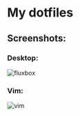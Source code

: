 # My dotfiles

## Screenshots:

### Desktop:
![fluxbox](https://cloud.githubusercontent.com/assets/13605685/14325945/a783c814-fc23-11e5-8a4c-d4eaef1ddc10.png)

### Vim:
![vim](https://cloud.githubusercontent.com/assets/13605685/14325944/a77d46f6-fc23-11e5-9b85-2d1b60b3cd3e.png)
